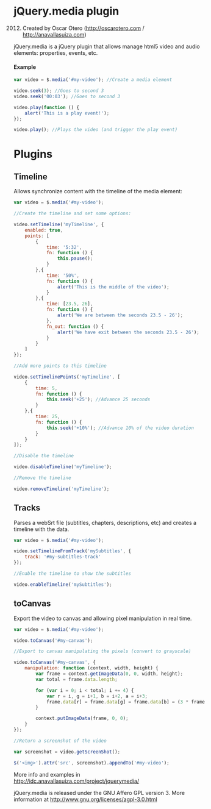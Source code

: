 jQuery.media plugin
===================

2012. Created by Oscar Otero (http://oscarotero.com / http://anavallasuiza.com)

jQuery.media is a jQuery plugin that allows manage html5 video and audio elements: properties, events, etc.

#### Example

```javascript
var video = $.media('#my-video'); //Create a media element

video.seek(3); //Goes to second 3
video.seek('00:03'); //Goes to second 3

video.play(function () {
	alert('This is a play event!');
});

video.play(); //Plays the video (and trigger the play event)
```

Plugins
=======

Timeline
---------------------

Allows synchronize content with the timeline of the media element:

```javascript
var video = $.media('#my-video');

//Create the timeline and set some options:

video.setTimeline('myTimeline', {
	enabled: true,
	points: [
		{
			time: '5:32',
			fn: function () {
				this.pause();
			}
		},{
			time: '50%',
			fn: function () {
				alert('This is the middle of the video');
			}
		},{
			time: [23.5, 26],
			fn: function () {
				alert('We are between the seconds 23.5 - 26');
			},
			fn_out: function () {
				alert('We have exit between the seconds 23.5 - 26');
			}
		}
	]
});

//Add more points to this timeline

video.setTimelinePoints('myTimeline', [
	{
		time: 5,
		fn: function () {
			this.seek('+25'); //Advance 25 seconds
		}
	},{
		time: 25,
		fn: function () {
			this.seek('+10%'); //Advance 10% of the video duration
		}
	}
]);

//Disable the timeline

video.disableTimeline('myTimeline');

//Remove the timeline

video.removeTimeline('myTimeline');

```


Tracks
------

Parses a webSrt file (subtitles, chapters, descriptions, etc) and creates a timeline with the data.

```javascript
var video = $.media('#my-video');

video.setTimelineFromTrack('mySubtitles', {
	track: '#my-subtitles-track'
});

//Enable the timeline to show the subtitles

video.enableTimeline('mySubtitles');

```


toCanvas
--------

Export the video to canvas and allowing pixel manipulation in real time.

```javascript
var video = $.media('#my-video');

video.toCanvas('#my-canvas');

//Export to canvas manipulating the pixels (convert to grayscale)

video.toCanvas('#my-canvas', {
	manipulation: function (context, width, height) {
		var frame = context.getImageData(0, 0, width, height);
		var total = frame.data.length;

		for (var i = 0; i < total; i += 4) {
			var r = i, g = i+1, b = i+2, a = i+3;
			frame.data[r] = frame.data[g] = frame.data[b] = (3 * frame.data[r] + 4 * frame.data[g] + frame.data[b]) >>> 3;
		}

		context.putImageData(frame, 0, 0);
	}
});

//Return a screenshot of the video

var screenshot = video.getScreenShot();

$('<img>').attr('src', screenshot).appendTo('#my-video');

```

More info and examples in http://idc.anavallasuiza.com/project/jquerymedia/

jQuery.media is released under the GNU Affero GPL version 3.
More information at http://www.gnu.org/licenses/agpl-3.0.html